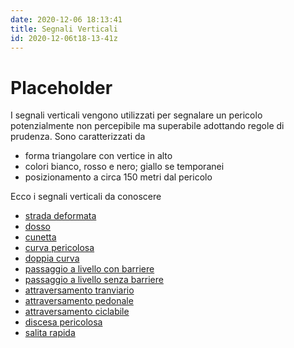```yaml
---
date: 2020-12-06 18:13:41
title: Segnali Verticali
id: 2020-12-06t18-13-41z
---
```


# Placeholder

I segnali verticali vengono utilizzati per segnalare un pericolo potenzialmente
non percepibile ma superabile adottando regole di prudenza. Sono caratterizzati
da

- forma triangolare con vertice in alto
- colori bianco, rosso e nero; giallo se temporanei
- posizionamento a circa 150 metri dal pericolo

Ecco i segnali verticali da conoscere

- [strada deformata](./2020-12-08t09-15-40z.md)
- [dosso](./2020-12-08t09-21-09z.md)
- [cunetta](./2020-12-09t21-44-43z.md)
- [curva pericolosa](./2020-12-09t21-53-51z.md)
- [doppia curva](./2020-12-10t21-34-53z.md)
- [passaggio a livello con barriere](./2020-12-10t21-49-41z.md)
- [passaggio a livello senza barriere](./2020-12-10t22-21-39z.md)
- [attraversamento tranviario](./2020-12-12t16-46-18z.md)
- [attraversamento pedonale](./2020-12-12t17-18-04z.md)
- [attraversamento ciclabile](./2020-12-12t17-45-34z.md)
- [discesa pericolosa](./2020-12-12t17-56-29z.md)
- [salita rapida](./2020-12-12t18-11-18z.md)

